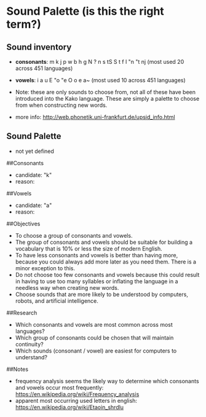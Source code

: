 # Sound Palette (is this the right term?)

## Sound inventory

- **consonants**: m k j p w b h g N ? n s tS S t f l "n "t nj (most used 20 across 451 languages)
- **vowels**: i a u E "o "e O o e a~ (most used 10 across 451 languages)

- Note: these are only sounds to choose from, not all of these have been introduced into the Kako language. These are simply a palette to choose from when constructing new words.
- more info: http://web.phonetik.uni-frankfurt.de/upsid_info.html

## Sound Palette
- not yet defined

##Consonants

- candidate: "k"
- reason:


##Vowels

- candidate: "a"
- reason:

##Objectives

* To choose a group of consonants and vowels.
* The group of consonants and vowels should be suitable for building a vocabulary that is 10% or less the size of modern English.
* To have less consonants and vowels is better than having more, because you could always add more later as you need them. There is a minor exception to this.
* Do not choose too few consonants and vowels because this could result in having to use too many syllables or inflating the language in a needless way when creating new words.
* Choose sounds that are more likely to be understood by computers, robots, and artificial intelligence.

##Research

* Which consonants and vowels are most common across most languages?
* Which group of consonants could be chosen that will maintain continuity?
* Which sounds (consonant / vowel) are easiest for computers to understand?

##Notes

* frequency analysis seems the likely way to determine which consonants and vowels occur most frequently: https://en.wikipedia.org/wiki/Frequency_analysis
* apparent most occurring used letters in english: https://en.wikipedia.org/wiki/Etaoin_shrdlu
